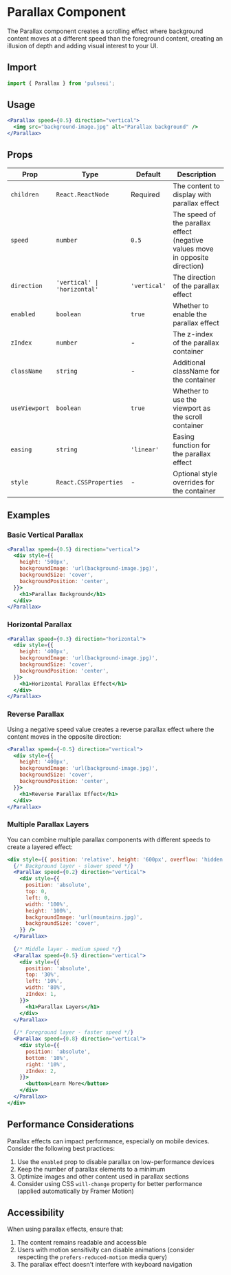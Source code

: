 # Parallax Component

The Parallax component creates a scrolling effect where background content moves at a different speed than the foreground content, creating an illusion of depth and adding visual interest to your UI.

## Import

```jsx
import { Parallax } from 'pulseui';
```

## Usage

```jsx
<Parallax speed={0.5} direction="vertical">
  <img src="background-image.jpg" alt="Parallax background" />
</Parallax>
```

## Props

| Prop | Type | Default | Description |
|------|------|---------|-------------|
| `children` | `React.ReactNode` | Required | The content to display with parallax effect |
| `speed` | `number` | `0.5` | The speed of the parallax effect (negative values move in opposite direction) |
| `direction` | `'vertical' \| 'horizontal'` | `'vertical'` | The direction of the parallax effect |
| `enabled` | `boolean` | `true` | Whether to enable the parallax effect |
| `zIndex` | `number` | - | The z-index of the parallax container |
| `className` | `string` | - | Additional className for the container |
| `useViewport` | `boolean` | `true` | Whether to use the viewport as the scroll container |
| `easing` | `string` | `'linear'` | Easing function for the parallax effect |
| `style` | `React.CSSProperties` | - | Optional style overrides for the container |

## Examples

### Basic Vertical Parallax

```jsx
<Parallax speed={0.5} direction="vertical">
  <div style={{
    height: '500px',
    backgroundImage: 'url(background-image.jpg)',
    backgroundSize: 'cover',
    backgroundPosition: 'center',
  }}>
    <h1>Parallax Background</h1>
  </div>
</Parallax>
```

### Horizontal Parallax

```jsx
<Parallax speed={0.3} direction="horizontal">
  <div style={{
    height: '400px',
    backgroundImage: 'url(background-image.jpg)',
    backgroundSize: 'cover',
    backgroundPosition: 'center',
  }}>
    <h1>Horizontal Parallax Effect</h1>
  </div>
</Parallax>
```

### Reverse Parallax

Using a negative speed value creates a reverse parallax effect where the content moves in the opposite direction:

```jsx
<Parallax speed={-0.5} direction="vertical">
  <div style={{
    height: '400px',
    backgroundImage: 'url(background-image.jpg)',
    backgroundSize: 'cover',
    backgroundPosition: 'center',
  }}>
    <h1>Reverse Parallax Effect</h1>
  </div>
</Parallax>
```

### Multiple Parallax Layers

You can combine multiple parallax components with different speeds to create a layered effect:

```jsx
<div style={{ position: 'relative', height: '600px', overflow: 'hidden' }}>
  {/* Background layer - slower speed */}
  <Parallax speed={0.2} direction="vertical">
    <div style={{
      position: 'absolute',
      top: 0,
      left: 0,
      width: '100%',
      height: '100%',
      backgroundImage: 'url(mountains.jpg)',
      backgroundSize: 'cover',
    }} />
  </Parallax>
  
  {/* Middle layer - medium speed */}
  <Parallax speed={0.5} direction="vertical">
    <div style={{
      position: 'absolute',
      top: '30%',
      left: '10%',
      width: '80%',
      zIndex: 1,
    }}>
      <h1>Parallax Layers</h1>
    </div>
  </Parallax>
  
  {/* Foreground layer - faster speed */}
  <Parallax speed={0.8} direction="vertical">
    <div style={{
      position: 'absolute',
      bottom: '10%',
      right: '10%',
      zIndex: 2,
    }}>
      <button>Learn More</button>
    </div>
  </Parallax>
</div>
```

## Performance Considerations

Parallax effects can impact performance, especially on mobile devices. Consider the following best practices:

1. Use the `enabled` prop to disable parallax on low-performance devices
2. Keep the number of parallax elements to a minimum
3. Optimize images and other content used in parallax sections
4. Consider using CSS `will-change` property for better performance (applied automatically by Framer Motion)

## Accessibility

When using parallax effects, ensure that:

1. The content remains readable and accessible
2. Users with motion sensitivity can disable animations (consider respecting the `prefers-reduced-motion` media query)
3. The parallax effect doesn't interfere with keyboard navigation
